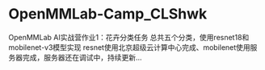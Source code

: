 # OpenMMLab-Camp_CLShwk
OpenMMLab AI实战营作业1：花卉分类任务
总共五个分类，使用resnet18和mobilenet-v3模型实现
resnet使用北京超级云计算中心完成、mobilenet使用服务器完成，服务器还在调试中，持续更新...

